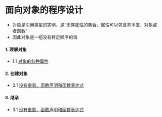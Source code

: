 # 面向对象的程序设计
- 对象是引用类型的实例，是“无序属性的集合，属性可以包含基本值、对象或者函数”
- 因此对象是一组没有特定顺序的值

#### 1. 理解对象
- 1.1 [对象的各种属性](https://github.com/ZZsimon/Pro-Js-Note/blob/master/chapter_05/object_01/property.html)

#### 2. 创建对象
- 2.1 [没有重载、函数声明和函数表达式](https://github.com/ZZsimon/Pro-Js-Note/blob/master/chapter_05/function_04/function_01.html)

#### 3. 继承
- 3.1 [没有重载、函数声明和函数表达式](https://github.com/ZZsimon/Pro-Js-Note/blob/master/chapter_05/function_04/function_01.html)

